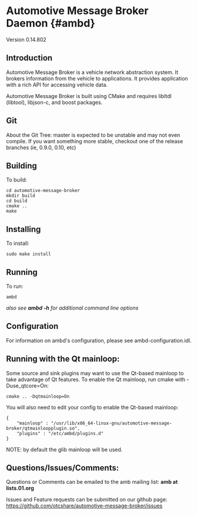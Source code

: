 # Automotive Message Broker Daemon {#ambd}

Version 0.14.802

## Introduction

Automotive Message Broker is a vehicle network abstraction system.  It brokers information from the vehicle
to applications.  It provides application with a rich API for accessing vehicle data.

Automotive Message Broker is built using CMake and requires libltdl (libtool), libjson-c, and boost packages.

## Git
About the Git Tree:
master is expected to be unstable and may not even compile.  If you want something more stable, checkout one of the
release branches (ie, 0.9.0, 0.10, etc)

## Building

To build:

~~~~~~~~~~~~~{.bash}
cd automotive-message-broker
mkdir build
cd build
cmake ..
make
~~~~~~~~~~~~~

## Installing

To install:

~~~~~~~~~~~~~{.bash}
sudo make install
~~~~~~~~~~~~~

## Running
To run:

~~~~~~~~~~~~~{.bash}
ambd
~~~~~~~~~~~~~

*also see **ambd -h** for additional command line options*

## Configuration

For information on ambd's configuration, please see ambd-configuration.idl.

## Running with the Qt mainloop:

Some source and sink plugins may want to use the Qt-based mainloop to take advantage of Qt features. To enable
the Qt mainloop, run cmake with -Duse_qtcore=On:

~~~~~~~~~~~~~{.bash}
cmake .. -Dqtmainloop=On
~~~~~~~~~~~~~

You will also need to edit your config to enable the Qt-based mainloop:

~~~~~~~~~~~~~{.json}
{
	"mainloop" : "/usr/lib/x86_64-linux-gnu/automotive-message-broker/qtmainloopplugin.so",
	"plugins" : "/etc/ambd/plugins.d"
}
~~~~~~~~~~~~~

NOTE: by default the glib mainloop will be used.

## Questions/Issues/Comments:

Questions or Comments can be emailed to the amb mailing list:
**amb at lists.01.org**

Issues and Feature requests can be submitted on our github page:
https://github.com/otcshare/automotive-message-broker/issues
